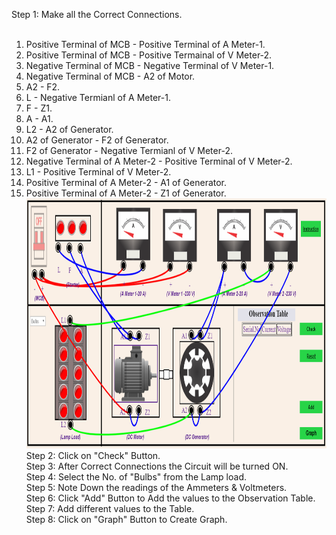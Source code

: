 Step 1: Make all the Correct Connections.<br><br> 
 1. Positive Terminal of MCB - Positive Terminal of A Meter-1. <br>
 2. Positive Terminal of MCB - Positive Termainal of V Meter-2.<br>
 3. Negative Terminal of MCB - Negative Terminal of V Meter-1. <br>
 4. Negative Terminal of MCB - A2 of Motor.<br>
 5. A2 - F2.<br>
 6. L - Negative Termianl of A Meter-1. <br>
 7. F - Z1.<br>
 8. A - A1.<br>
 9. L2 - A2 of Generator.<br>
 10. A2 of Generator - F2 of Generator.<br>
 11. F2 of Generator - Negative Termianl of V Meter-2. <br>
 12. Negative Terminal of A Meter-2 - Positive Terminal of V Meter-2. <br>
 13. L1 - Positive Terminal of V Meter-2. <br>
 14. Positive Terminal of A Meter-2 - A1 of Generator. <br>
 15. Positive Terminal of A Meter-2 - Z1 of Generator. <br>
 <img src="images/C_correctCOnnections.PNG" alt="" height="400" width="700"><br>
Step 2: Click on "Check" Button.<br>
Step 3: After Correct Connections the Circuit will be turned ON.<br>
Step 4: Select the No. of "Bulbs" from the Lamp load.<br>
Step 5: Note Down the readings of the Ammeters & Voltmeters.<br>
Step 6: Click "Add" Button to Add the values to the Observation Table.<br>
Step 7: Add different values to the Table.<br>
Step 8: Click on "Graph" Button to Create Graph.<br>


